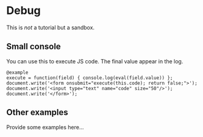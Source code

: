 # Debug

This is *not* a tutorial but a sandbox.


## Small console

You can use this to execute JS code.
The final value appear in the log.

    @example
    execute = function(field) { console.log(eval(field.value)) };
    document.write('<form onsubmit="execute(this.code); return false;">');
    document.write('<input type="text" name="code" size="50"/>');
    document.write('</form>');


## Other examples

Provide some examples here...